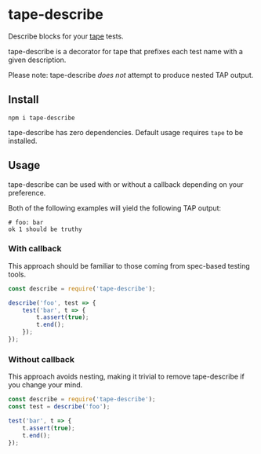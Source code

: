 # tape-describe

Describe blocks for your [tape](https://github.com/substack/tape) tests.

tape-describe is a decorator for tape that prefixes each test name with a given description.

Please note: tape-describe _does not_ attempt to produce nested TAP output.

## Install

`npm i tape-describe`

tape-describe has zero dependencies. Default usage requires `tape` to be installed.

## Usage

tape-describe can be used with or without a callback depending on your preference.

Both of the following examples will yield the following TAP output:

```
# foo: bar
ok 1 should be truthy
```

### With callback

This approach should be familiar to those coming from spec-based testing tools.

```js
const describe = require('tape-describe');

describe('foo', test => {
    test('bar', t => {
        t.assert(true);
        t.end();
    });
});
```

### Without callback

This approach avoids nesting, making it trivial to remove tape-describe if you change your mind.

```js
const describe = require('tape-describe');
const test = describe('foo');

test('bar', t => {
    t.assert(true);
    t.end();
});
```
